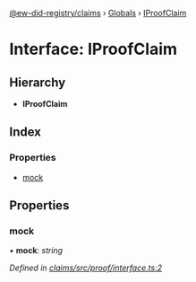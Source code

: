 [@ew-did-registry/claims](../README.md) › [Globals](../globals.md) › [IProofClaim](iproofclaim.md)

# Interface: IProofClaim

## Hierarchy

* **IProofClaim**

## Index

### Properties

* [mock](iproofclaim.md#mock)

## Properties

###  mock

• **mock**: *string*

*Defined in [claims/src/proof/interface.ts:2](https://github.com/energywebfoundation/ew-did-registry/blob/93fd5f6/packages/claims/src/proof/interface.ts#L2)*
